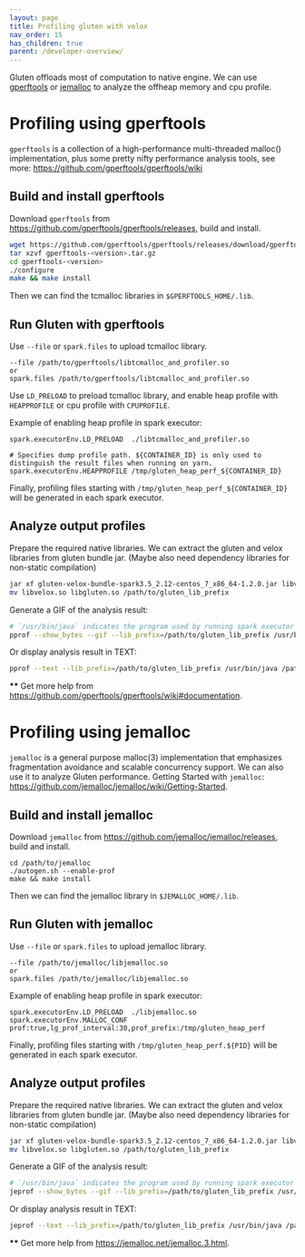 ```yaml
---
layout: page
title: Profiling gluten with velox
nav_order: 15
has_children: true
parent: /developer-overview/
---
```

Gluten offloads most of computation to native engine. We can use [gperftools](https://github.com/gperftools/gperftools) or [jemalloc](https://github.com/jemalloc/jemalloc) to analyze the offheap memory and cpu profile.

# Profiling using gperftools

`gperftools` is a collection of a high-performance multi-threaded
malloc() implementation, plus some pretty nifty performance analysis
tools, see more: https://github.com/gperftools/gperftools/wiki

## Build and install gperftools

Download `gperftools` from https://github.com/gperftools/gperftools/releases, build and install.

```bash
wget https://github.com/gperftools/gperftools/releases/download/gperftools<version>/gperftools-<version>.tar.gz
tar xzvf gperftools-<version>.tar.gz
cd gperftools-<version>
./configure
make && make install
```

Then we can find the tcmalloc libraries in `$GPERFTOOLS_HOME/.lib`.

## Run Gluten with gperftools

Use `--file` or `spark.files` to upload tcmalloc library.

```
--file /path/to/gperftools/libtcmalloc_and_profiler.so
or
spark.files /path/to/gperftools/libtcmalloc_and_profiler.so
```

Use `LD_PRELOAD` to preload tcmalloc library, and enable heap profile with `HEAPPROFILE` or cpu profile with `CPUPROFILE`. 

Example of enabling heap profile in spark executor:

```
spark.executorEnv.LD_PRELOAD  ./libtcmalloc_and_profiler.so

# Specifies dump profile path. ${CONTAINER_ID} is only used to distinguish the result files when running on yarn.
spark.executorEnv.HEAPPROFILE /tmp/gluten_heap_perf_${CONTAINER_ID} 
```

Finally, profiling files starting with `/tmp/gluten_heap_perf_${CONTAINER_ID}` will be generated in each spark executor.

## Analyze output profiles

Prepare the required native libraries. We can extract the gluten and velox libraries from gluten bundle jar. (Maybe also need dependency libraries for non-static compilation)

```bash
jar xf gluten-velox-bundle-spark3.5_2.12-centos_7_x86_64-1.2.0.jar libvelox.so libgluten.so
mv libvelox.so libgluten.so /path/to/gluten_lib_prefix
```

Generate a GIF of the analysis result:

```bash
# `/usr/bin/java` indicates the program used by running spark executor
pprof --show_bytes --gif --lib_prefix=/path/to/gluten_lib_prefix /usr/bin/java /path/to/gluten_heap_perf_XXX > result.gif
```

Or display analysis result in TEXT:

```bash
pprof --text --lib_prefix=/path/to/gluten_lib_prefix /usr/bin/java /path/to/gluten_heap_perf_XXX
```

**\*\*** Get more help from https://github.com/gperftools/gperftools/wiki#documentation.

# Profiling using jemalloc

`jemalloc` is a general purpose malloc(3) implementation that emphasizes fragmentation avoidance and scalable concurrency support. We can also use it to analyze Gluten performance. Getting Started with `jemalloc`: https://github.com/jemalloc/jemalloc/wiki/Getting-Started.

## Build and install jemalloc

Download `jemalloc` from https://github.com/jemalloc/jemalloc/releases, build and install.

```
cd /path/to/jemalloc
./autogen.sh --enable-prof
make && make install
```
Then we can find the jemalloc library in `$JEMALLOC_HOME/.lib`.

## Run Gluten with jemalloc

Use `--file` or `spark.files` to upload jemalloc library.

```
--file /path/to/jemalloc/libjemalloc.so
or
spark.files /path/to/jemalloc/libjemalloc.so
```

Example of enabling heap profile in spark executor:

```
spark.executorEnv.LD_PRELOAD  ./libjemalloc.so
spark.executorEnv.MALLOC_CONF prof:true,lg_prof_interval:30,prof_prefix:/tmp/gluten_heap_perf
```

Finally, profiling files starting with `/tmp/gluten_heap_perf.${PID}` will be generated in each spark executor.

## Analyze output profiles

Prepare the required native libraries. We can extract the gluten and velox libraries from gluten bundle jar. (Maybe also need dependency libraries for non-static compilation)

```bash
jar xf gluten-velox-bundle-spark3.5_2.12-centos_7_x86_64-1.2.0.jar libvelox.so libgluten.so
mv libvelox.so libgluten.so /path/to/gluten_lib_prefix
```

Generate a GIF of the analysis result:

```bash
# `/usr/bin/java` indicates the program used by running spark executor
jeprof --show_bytes --gif --lib_prefix=/path/to/gluten_lib_prefix /usr/bin/java /path/to/gluten_heap_perf_XXX > result.gif
```

Or display analysis result in TEXT:

```bash
jeprof --text --lib_prefix=/path/to/gluten_lib_prefix /usr/bin/java /path/to/gluten_heap_perf_XXX
```

**\*\*** Get more help from https://jemalloc.net/jemalloc.3.html.
